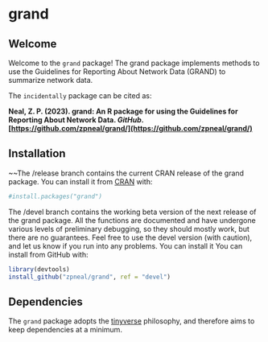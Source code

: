 # grand 

## Welcome
Welcome to the `grand` package\! The grand package implements methods to use the Guidelines for Reporting About Network Data (GRAND) to summarize network data.

The `incidentally` package can be cited as:

**Neal, Z. P. (2023). grand: An R package for using the Guidelines for Reporting About Network Data. *GitHub*. [https://github.com/zpneal/grand/](https://github.com/zpneal/grand/)**

## Installation
~~The /release branch contains the current CRAN release of the grand package. You can install it from [CRAN](https://CRAN.R-project.org) with:
``` r
#install.packages("grand")
```

The /devel branch contains the working beta version of the next release of the grand package. All the functions are documented and have undergone various levels of preliminary debugging, so they should mostly work, but there are no guarantees. Feel free to use the devel version (with caution), and let us know if you run into any problems. You can install it You can install from GitHub with:
``` r
library(devtools)
install_github("zpneal/grand", ref = "devel")
```

## Dependencies
The `grand` package adopts the [tinyverse](https://www.tinyverse.org/) philosophy, and therefore aims to keep dependencies at a minimum.
